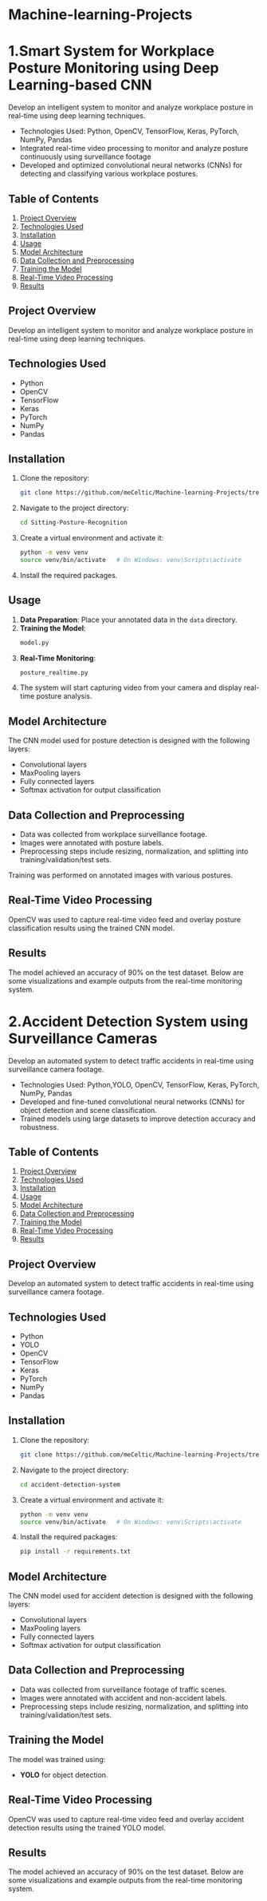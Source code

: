 # Machine-learning-Projects
# 1.Smart System for Workplace Posture Monitoring using Deep Learning-based CNN    

Develop an intelligent system to monitor and analyze workplace posture in real-time using deep learning techniques. 
- Technologies Used: Python, OpenCV, TensorFlow, Keras, PyTorch, NumPy, Pandas
- Integrated real-time video processing to monitor and analyze posture continuously using surveillance footage
- Developed and optimized convolutional neural networks (CNNs) for detecting and classifying various workplace postures.

## Table of Contents
1. [Project Overview](#project-overview)
2. [Technologies Used](#technologies-used)
3. [Installation](#installation)
4. [Usage](#usage)
5. [Model Architecture](#model-architecture)
6. [Data Collection and Preprocessing](#data-collection-and-preprocessing)
7. [Training the Model](#training-the-model)
8. [Real-Time Video Processing](#real-time-video-processing)
9. [Results](#results)
## Project Overview
Develop an intelligent system to monitor and analyze workplace posture in real-time using deep learning techniques.

## Technologies Used
- Python
- OpenCV
- TensorFlow
- Keras
- PyTorch
- NumPy
- Pandas

## Installation
1. Clone the repository:
    ```sh
    git clone https://github.com/meCeltic/Machine-learning-Projects/tree/master/Sitting-Posture-Recognition
    ```
2. Navigate to the project directory:
    ```sh
    cd Sitting-Posture-Recognition
    ```
3. Create a virtual environment and activate it:
    ```sh
    python -m venv venv
    source venv/bin/activate   # On Windows: venv\Scripts\activate
    ```
4. Install the required packages.
## Usage
1. **Data Preparation**: Place your annotated data in the `data` directory.
2. **Training the Model**:
    ```sh
    model.py
    ```
3. **Real-Time Monitoring**:
    ```sh
    posture_realtime.py
    ```
4. The system will start capturing video from your camera and display real-time posture analysis.

## Model Architecture
The CNN model used for posture detection is designed with the following layers:
- Convolutional layers
- MaxPooling layers
- Fully connected layers
- Softmax activation for output classification

## Data Collection and Preprocessing
- Data was collected from workplace surveillance footage.
- Images were annotated with posture labels.
- Preprocessing steps include resizing, normalization, and splitting into training/validation/test sets.

Training was performed on annotated images with various postures.

## Real-Time Video Processing
OpenCV was used to capture real-time video feed and overlay posture classification results using the trained CNN model.

## Results
The model achieved an accuracy of 90% on the test dataset. Below are some visualizations and example outputs from the real-time monitoring system.


# 2.Accident Detection System using Surveillance Cameras

Develop an automated system to detect traffic accidents in real-time using surveillance camera footage.
- Technologies Used: Python,YOLO,  OpenCV, TensorFlow, Keras, PyTorch, NumPy, Pandas
- Developed and fine-tuned convolutional neural networks (CNNs) for object detection and scene classification.
- Trained models using large datasets to improve detection accuracy and robustness.

## Table of Contents
1. [Project Overview](#project-overview)
2. [Technologies Used](#technologies-used)
3. [Installation](#installation)
4. [Usage](#usage)
5. [Model Architecture](#model-architecture)
6. [Data Collection and Preprocessing](#data-collection-and-preprocessing)
7. [Training the Model](#training-the-model)
8. [Real-Time Video Processing](#real-time-video-processing)
9. [Results](#results)

## Project Overview
Develop an automated system to detect traffic accidents in real-time using surveillance camera footage.

## Technologies Used
- Python
- YOLO
- OpenCV
- TensorFlow
- Keras
- PyTorch
- NumPy
- Pandas

## Installation
1. Clone the repository:
    ```sh
    git clone https://github.com/meCeltic/Machine-learning-Projects/tree/master/Accident-Detection-Model
    ```
2. Navigate to the project directory:
    ```sh
    cd accident-detection-system
    ```
3. Create a virtual environment and activate it:
    ```sh
    python -m venv venv
    source venv/bin/activate   # On Windows: venv\Scripts\activate
    ```
4. Install the required packages:
    ```sh
    pip install -r requirements.txt
    ```
    
## Model Architecture
The CNN model used for accident detection is designed with the following layers:
- Convolutional layers
- MaxPooling layers
- Fully connected layers
- Softmax activation for output classification

## Data Collection and Preprocessing
- Data was collected from surveillance footage of traffic scenes.
- Images were annotated with accident and non-accident labels.
- Preprocessing steps include resizing, normalization, and splitting into training/validation/test sets.

## Training the Model
The model was trained using:
- **YOLO** for object detection.
## Real-Time Video Processing
OpenCV was used to capture real-time video feed and overlay accident detection results using the trained YOLO model.

## Results
The model achieved an accuracy of 90% on the test dataset. Below are some visualizations and example outputs from the real-time monitoring system.

